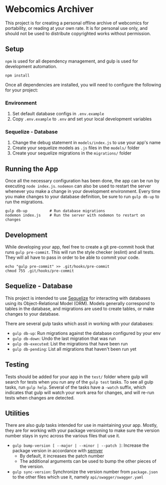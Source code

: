 Webcomics Archiver
==================

This project is for creating a personal offline archive of webcomics for
portability, or reading at your own rate. It is for personal use only, and
should not be used to distribute copyrighted works without permission.

Setup
-----

`npm` is used for all dependency management, and gulp is used for development
automation.

```shell
npm install
```

Once all dependencies are installed, you will need to configure the
following for your project:

### Environment
1. Set default database configs in `.env.example`
2. Copy `.env.example` to `.env` and set your local development variables

### Sequelize - Database
1. Change the debug statement in `models/index.js` to use your app's name
2. Create your sequelize models as `.js` files in the `models/` folder
3. Create your sequelize migrations in the `migrations/` folder

Running the App
---------------

Once all the necessary configuration has been done, the app can be run by
executing `node index.js`. `nodemon` can also be used to restart the server
whenever you make a change in your development environment. Every time you make
changes to your database definition, be sure to run `gulp db-up` to run the
migrations.

```shell
gulp db-up          # Run database migrations
nodemon index.js    # Run the server with nodemon to restart on changes
```

Development
-----------

While developing your app, feel free to create a git pre-commit hook that runs
`gulp pre-commit`. This will run the style checker (eslint) and all tests. They
will all have to pass in order to be able to commit your code.

```shell
echo "gulp pre-commit" >> .git/hooks/pre-commit
chmod 755 .git/hooks/pre-commit
```

Sequelize - Database
--------------------

This project is intended to use [Sequelize](http://docs.sequelizejs.com/) for
interacting with databases using its Object-Relational Model (ORM). Models
generally correspond to tables in the database, and migrations are used to
create tables, or make changes to your database.

There are several gulp tasks which assit in working with your databases:

* `gulp db-up`: Run migrations against the database configured by your env
* `gulp db-down`: Undo the last migration that was run
* `gulp db-executed`: List the migrations that have been run
* `gulp db-pending`: List all migrations that haven't been run yet

Testing
-------

Tests should be added for your app in the `test/` folder where gulp will search
for tests when you run any of the `gulp test` tasks. To see all gulp tasks, run
`gulp help`. Several of the tasks have a `-watch` suffix, which indicates that
gulp will watch your work area for changes, and will re-run tests when changes
are detected.

Utilities
---------

There are also gulp tasks intended for use in maintaining your app. Mostly, they
are for working with your package versioning to make sure the version number
stays in sync across the various files that use it.

* `gulp bump-version [ --major | --minor | --patch ]`: Increase the package
  version in accordance with [semver](http://semver.org/)
  * By default, it increases the patch number
  * The additional arguments can be used to bump the other pieces of the
    version.
* `gulp sync-version`: Synchronize the version number from `package.json` to the
  other files which use it, namely `api/swagger/swagger.yaml`
